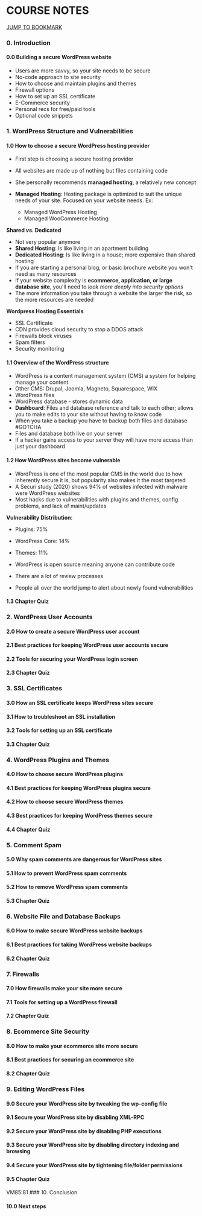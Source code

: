 <link rel="stylesheet" href="../css/notes.css" />

# COURSE NOTES

<a id="top-bookmark-btn" class="bookmark-link" href="#bookmark">JUMP TO BOOKMARK</a>


### 0. Introduction

#### 0.0 Building a secure WordPress website

- Users are more savvy, so your site needs to be secure
- No-code approach to site security
- How to choose and maintain plugins and themes
- Firewall options
- How to set up an SSL certificate
- E-Commerce security
- Personal recs for free/paid tools
- Optional code snippets

### 1. WordPress Structure and Vulnerabilities

#### 1.0 How to choose a secure WordPress hosting provider

- First step is choosing a secure hosting provider
- All websites are made up of nothing but files containing code
- She personally recommends **managed hosting**, a relatively new concept

- **Managed Hosting**: Hosting package is optimized to suit the unique needs of your site. Focused on your website needs. Ex:
  - Managed WordPress Hosting
  - Managed WooCommerce Hosting

**Shared vs. Dedicated**

- Not very popular anymore
- **Shared Hosting**: Is like living in an apartment building
- **Dedicated Hosting**: Is like living in a house; more expensive than shared hosting
- If you are starting a personal blog, or basic brochure website you won't need as many resources
- If your website complexity is **ecommerce, application, or large database site**, you'll need to _look more deeply into security options_
- The more information you take through a website the larger the risk, so the more resources are needed

**Wordpress Hosting Essentials**

- SSL Certificate
- CDN provides cloud security to stop a DDOS attack
- Firewalls block viruses
- Spam filters
- Security monitoring

#### 1.1 Overview of the WordPress structure

- WordPress is a content management system (CMS) a system for helping manage your content
- Other CMS: Drupal, Joomla, Magneto, Squarespace, WIX
- WordPress files
- WordPress database - stores dynamic data
- **Dashboard**: Files and database reference and talk to each other; allows you to make edits to your site without having to know code
- When you take a backup you have to backup both files and database #GOTCHA
- Files and database both live on your server
- If a hacker gains access to your server they will have more access than just your dashboard

#### 1.2 How WordPress sites become vulnerable

- WordPress is one of the most popular CMS in the world due to how inherently secure it is, but popularity also makes it the most targeted
- A Securi study (2020) shows 94% of websites infected with malware were WordPress websites
- Most hacks due to vulnerabilities with plugins and themes, config problems, and lack of maint/updates
  
**Vulnerability Distribution**:

- Plugins: 75%
- WordPress Core: 14%
- Themes: 11%

- WordPress is open source meaning anyone can contribute code
- There are a lot of review processes
- People all over the world jump to alert about newly found vulnerabilities

#### 1.3 Chapter Quiz

### 2. WordPress User Accounts



#### 2.0 How to create a secure WordPress user account
#### 2.1 Best practices for keeping WordPress user accounts secure
#### 2.2 Tools for securing your WordPress login screen
#### 2.3 Chapter Quiz
### 3. SSL Certificates
#### 3.0 How an SSL certificate keeps WordPress sites secure
#### 3.1 How to troubleshoot an SSL installation
#### 3.2 Tools for setting up an SSL certificate
#### 3.3 Chapter Quiz
### 4. WordPress Plugins and Themes
#### 4.0 How to choose secure WordPress plugins
#### 4.1 Best practices for keeping WordPress plugins secure
#### 4.2 How to choose secure WordPress themes
#### 4.3 Best practices for keeping WordPress themes secure
#### 4.4 Chapter Quiz
### 5. Comment Spam
#### 5.0 Why spam comments are dangerous for WordPress sites
#### 5.1 How to prevent WordPress spam comments
#### 5.2 How to remove WordPress spam comments
#### 5.3 Chapter Quiz
### 6. Website File and Database Backups
#### 6.0 How to make secure WordPress website backups
#### 6.1 Best practices for taking WordPress website backups
#### 6.2 Chapter Quiz
### 7. Firewalls
#### 7.0 How firewalls make your site more secure
#### 7.1 Tools for setting up a WordPress firewall
#### 7.2 Chapter Quiz
### 8. Ecommerce Site Security
#### 8.0 How to make your ecommerce site more secure
#### 8.1 Best practices for securing an ecommerce site
#### 8.2 Chapter Quiz
### 9. Editing WordPress Files
#### 9.0 Secure your WordPress site by tweaking the wp-config file
#### 9.1 Secure your WordPress site by disabling XML-RPC
#### 9.2 Secure your WordPress site by disabling PHP executions
#### 9.3 Secure your WordPress site by disabling directory indexing and browsing
#### 9.4 Secure your WordPress site by tightening file/folder permissions
#### 9.5 Chapter Quiz
VM85:81 ### 10. Conclusion
#### 10.0 Next steps